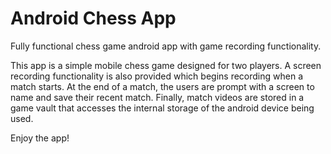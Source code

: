# Android Chess App

Fully functional chess game android app with game recording functionality.

This app is a simple mobile chess game designed for two players. A screen recording functionality is also provided which begins recording when a match starts.
At the end of a match, the users are prompt with a screen to name and save their recent match. Finally, match videos are stored in a game vault that accesses
the internal storage of the android device being used.

Enjoy the app!
